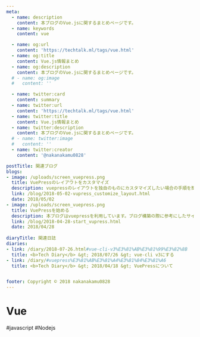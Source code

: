 ```yaml
---
meta:
  - name: description
    content: 本ブログのVue.jsに関するまとめページです。
  - name: keywords
    content: vue

  - name: og:url
    content: 'https://techtalk.ml/tags/vue.html'
  - name: og:title
    content: Vue.js情報まとめ
  - name: og:description
    content: 本ブログのVue.jsに関するまとめページです。
  # - name: og:image
  #   content: ''

  - name: twitter:card
    content: summary
  - name: twitter:url
    content: 'https://techtalk.ml/tags/vue.html'
  - name: twitter:title
    content: Vue.js情報まとめ
  - name: twitter:description
    content: 本ブログのVue.jsに関するまとめページです。
  # - name: twitter:image
  #   content: ''
  - name: twitter:creator
    content: '@nakanakamu0828'

postTitle: 関連ブログ
blogs:
- image: /uploads/screen_vuepress.png
  title: VuePressのレイアウトをカスタマイズ
  description: vuepressのレイアウトを独自のものにカスタマイズしたい場合の手順を簡単にまとめます
  link: /blog/2018-05-02-vupress_customize_layout.html
  date: 2018/05/02
- image: /uploads/screen_vuepress.png
  title: VuePressを始める
  description: 本ブログはvuepressを利用しています。ブログ構築の際に参考にしたサイトなど参考文献としてまとめます
  link: /blog/2018-04-28-start_vupress.html
  date: 2018/04/28
  
diaryTitle: 関連日誌
diaries:
- link: /diary/2018-07-26.html#vue-cli-v3%E3%81%AB%E3%81%99%E3%82%8B
  title: <b>Tech Diary</b> &gt; 2018/07/26 &gt; vue-cli v3にする
- link: /diary/#vuepress%E3%81%AB%E3%81%A4%E3%81%84%E3%81%A6
  title: <b>Tech Diary</b> &gt; 2018/04/18 &gt; VuePressについて


footer: Copyright © 2018 nakanakamu0828
---
```

# Vue
#javascript #Nodejs
